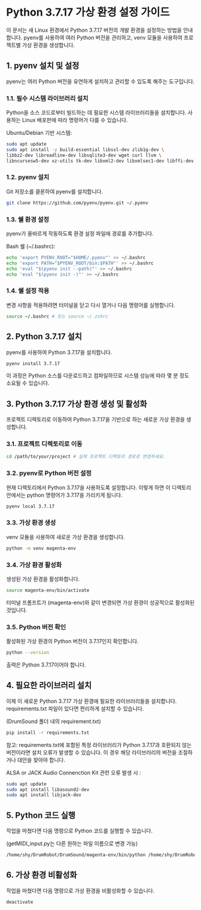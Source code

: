 # Python 3.7.17 가상 환경 설정 가이드
이 문서는 새 Linux 환경에서 Python 3.7.17 버전의 개발 환경을 설정하는 방법을 안내합니다. pyenv를 사용하여 여러 Python 버전을 관리하고, venv 모듈을 사용하여 프로젝트별 가상 환경을 생성합니다.

## 1. pyenv 설치 및 설정
pyenv는 여러 Python 버전을 유연하게 설치하고 관리할 수 있도록 해주는 도구입니다.

### 1.1. 필수 시스템 라이브러리 설치
Python을 소스 코드로부터 빌드하는 데 필요한 시스템 라이브러리들을 설치합니다. 사용하는 Linux 배포판에 따라 명령어가 다를 수 있습니다.

Ubuntu/Debian 기반 시스템:

```bash
sudo apt update
sudo apt install -y build-essential libssl-dev zlib1g-dev \
libbz2-dev libreadline-dev libsqlite3-dev wget curl llvm \
libncursesw5-dev xz-utils tk-dev libxml2-dev libxmlsec1-dev libffi-dev liblzma-dev
```

### 1.2. pyenv 설치
Git 저장소를 클론하여 pyenv를 설치합니다.

```bash
git clone https://github.com/pyenv/pyenv.git ~/.pyenv
```

### 1.3. 쉘 환경 설정
pyenv가 올바르게 작동하도록 환경 설정 파일에 경로를 추가합니다.

Bash 쉘 (~/.bashrc):

```bash
echo 'export PYENV_ROOT="$HOME/.pyenv"' >> ~/.bashrc
echo 'export PATH="$PYENV_ROOT/bin:$PATH"' >> ~/.bashrc
echo 'eval "$(pyenv init --path)"' >> ~/.bashrc
echo 'eval "$(pyenv init -)"' >> ~/.bashrc
```

### 1.4. 쉘 설정 적용
변경 사항을 적용하려면 터미널을 닫고 다시 열거나 다음 명령어를 실행합니다.

```bash
source ~/.bashrc # 또는 source ~/.zshrc
```

## 2. Python 3.7.17 설치
pyenv를 사용하여 Python 3.7.17을 설치합니다.

```bash
pyenv install 3.7.17
```

이 과정은 Python 소스를 다운로드하고 컴파일하므로 시스템 성능에 따라 몇 분 정도 소요될 수 있습니다.

## 3. Python 3.7.17 가상 환경 생성 및 활성화
프로젝트 디렉토리로 이동하여 Python 3.7.17을 기반으로 하는 새로운 가상 환경을 생성합니다.

### 3.1. 프로젝트 디렉토리로 이동

```bash
cd /path/to/your/project # 실제 프로젝트 디렉토리 경로로 변경하세요.
```

### 3.2. pyenv로 Python 버전 설정
현재 디렉토리에서 Python 3.7.17을 사용하도록 설정합니다. 이렇게 하면 이 디렉토리 안에서는 python 명령어가 3.7.17을 가리키게 됩니다.

```bash
pyenv local 3.7.17
```

### 3.3. 가상 환경 생성
venv 모듈을 사용하여 새로운 가상 환경을 생성합니다. 

```bash
python -m venv magenta-env
```

### 3.4. 가상 환경 활성화
생성된 가상 환경을 활성화합니다.

```bash
source magenta-env/bin/activate
```

터미널 프롬프트가 (magenta-env)와 같이 변경되면 가상 환경이 성공적으로 활성화된 것입니다.

### 3.5. Python 버전 확인
활성화된 가상 환경의 Python 버전이 3.7.17인지 확인합니다.

```bash
python --version
```

출력은 Python 3.7.17이어야 합니다.

## 4. 필요한 라이브러리 설치
이제 이 새로운 Python 3.7.17 가상 환경에 필요한 라이브러리들을 설치합니다. requirements.txt 파일이 있다면 편리하게 설치할 수 있습니다. 

(DrumSound 폴더 내의 requirement.txt)

```bash
pip install -r requirements.txt
```

참고: requirements.txt에 포함된 특정 라이브러리가 Python 3.7.17과 호환되지 않는 버전이라면 설치 오류가 발생할 수 있습니다. 이 경우 해당 라이브러리의 버전을 조절하거나 대안을 찾아야 합니다.


ALSA or JACK Audio Connenction Kit 관련 오류 발생 시 :

```bash
sudo apt update
sudo apt install libasound2-dev
sudo apt install libjack-dev
```


## 5. Python 코드 실행
작업을 마쳤다면 다음 명령으로 Python 코드를 실행할 수 있습니다.

(getMIDI_input.py는 다른 원하는 파일 이름으로 변경 가능)

```bash
/home/shy/DrumRobot/DrumSound/magenta-env/bin/python /home/shy/DrumRobot/DrumSound/getMIDI_input.py
```


## 6. 가상 환경 비활성화
작업을 마쳤다면 다음 명령으로 가상 환경을 비활성화할 수 있습니다.

```bash
deactivate
```



